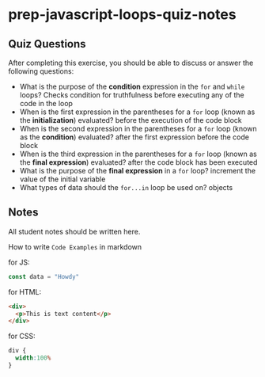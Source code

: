 # prep-javascript-loops-quiz-notes



## Quiz Questions

After completing this exercise, you should be able to discuss or answer the following questions:

- What is the purpose of the **condition** expression in the `for` and `while` loops?
Checks condition for truthfulness before executing any of the code in the loop
- When is the first expression in the parentheses for a `for` loop (known as the **initialization**) evaluated?
before the execution of the code block
- When is the second expression in the parentheses for a `for` loop (known as the **condition**) evaluated?
after the first expression before the code block
- When is the third expression in the parentheses for a `for` loop (known as the **final expression**) evaluated?
after the code block has been executed
- What is the purpose of the **final expression** in a `for` loop?
increment the value of the initial variable
- What types of data should the `for...in` loop be used on?
objects


## Notes

All student notes should be written here.


How to write `Code Examples` in markdown

for JS:
```javascript
const data = "Howdy"
```

for HTML:
```html
<div>
  <p>This is text content</p>
</div>
```

for CSS:
```css
div {
  width:100%
}
```
